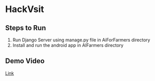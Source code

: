 # HackVsit

## Steps to Run 

1. Run Django Server using manage.py file in AiForFarmers directory 
2. Install and run the android app in AIFarmers directory

## Demo Video

[Link](https://www.youtube.com/watch?v=zOESEsJgSjM)
